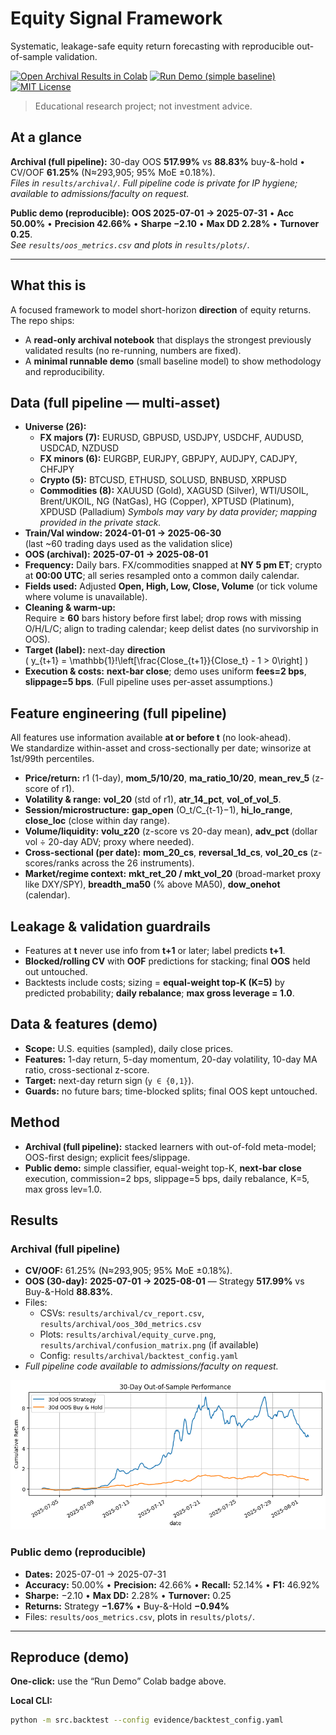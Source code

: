 # Equity Signal Framework
Systematic, leakage-safe equity return forecasting with reproducible out-of-sample validation.

[![Open Archival Results in Colab](https://colab.research.google.com/assets/colab-badge.svg)](https://colab.research.google.com/github/niveth-n/equity-signal-framework/blob/main/notebooks/archival_results.ipynb)
[![Run Demo (simple baseline)](https://colab.research.google.com/assets/colab-badge.svg)](https://colab.research.google.com/github/niveth-n/equity-signal-framework/blob/main/notebooks/run_demo.ipynb)
[![MIT License](https://img.shields.io/badge/license-MIT-black.svg)](LICENSE)

> Educational research project; not investment advice.

## At a glance
**Archival (full pipeline):** 30-day OOS **517.99%** vs **88.83%** buy-&-hold • CV/OOF **61.25%** (N≈293,905; 95% MoE ±0.18%).  
*Files in `results/archival/`. Full pipeline code is private for IP hygiene; available to admissions/faculty on request.*

**Public demo (reproducible):** **OOS 2025-07-01 → 2025-07-31** • **Acc 50.00%** • **Precision 42.66%** • **Sharpe −2.10** • **Max DD 2.28%** • **Turnover 0.25**.  
*See `results/oos_metrics.csv` and plots in `results/plots/`.*

---

## What this is
A focused framework to model short-horizon **direction** of equity returns. The repo ships:
- A **read-only archival notebook** that displays the strongest previously validated results (no re-running, numbers are fixed).
- A **minimal runnable demo** (small baseline model) to show methodology and reproducibility.

## Data (full pipeline — multi-asset)
- **Universe (26):**
  - **FX majors (7):** EURUSD, GBPUSD, USDJPY, USDCHF, AUDUSD, USDCAD, NZDUSD
  - **FX minors (6):** EURGBP, EURJPY, GBPJPY, AUDJPY, CADJPY, CHFJPY
  - **Crypto (5):** BTCUSD, ETHUSD, SOLUSD, BNBUSD, XRPUSD
  - **Commodities (8):** XAUUSD (Gold), XAGUSD (Silver), WTI/USOIL, Brent/UKOIL, NG (NatGas), HG (Copper), XPTUSD (Platinum), XPDUSD (Palladium)
  *Symbols may vary by data provider; mapping provided in the private stack.*
- **Train/Val window:** **2024-01-01 → 2025-06-30**  
  (last ~60 trading days used as the validation slice)
- **OOS (archival):** **2025-07-01 → 2025-08-01**
- **Frequency:** Daily bars. FX/commodities snapped at **NY 5 pm ET**; crypto at **00:00 UTC**; all series resampled onto a common daily calendar.
- **Fields used:** Adjusted **Open, High, Low, Close, Volume** (or tick volume where volume is unavailable).
- **Cleaning & warm-up:**  
  Require ≥ **60** bars history before first label; drop rows with missing O/H/L/C; align to trading calendar; keep delist dates (no survivorship in OOS).
- **Target (label):** next-day **direction**  
  \( y_{t+1} = \mathbb{1}\!\left[\frac{Close_{t+1}}{Close_t} - 1 > 0\right] \)
- **Execution & costs:** **next-bar close**; demo uses uniform **fees=2 bps**, **slippage=5 bps**. (Full pipeline uses per-asset assumptions.)

## Feature engineering (full pipeline)
All features use information available **at or before t** (no look-ahead).  
We standardize within-asset and cross-sectionally per date; winsorize at 1st/99th percentiles.

- **Price/return:** r1 (1-day), **mom_5/10/20**, **ma_ratio_10/20**, **mean_rev_5** (z-score of r1).
- **Volatility & range:** **vol_20** (std of r1), **atr_14_pct**, **vol_of_vol_5**.
- **Session/microstructure:** **gap_open** (O_t/C_{t-1}−1), **hi_lo_range**, **close_loc** (close within day range).
- **Volume/liquidity:** **volu_z20** (z-score vs 20-day mean), **adv_pct** (dollar vol ÷ 20-day ADV; proxy where needed).
- **Cross-sectional (per date):** **mom_20_cs**, **reversal_1d_cs**, **vol_20_cs** (z-scores/ranks across the 26 instruments).
- **Market/regime context:** **mkt_ret_20 / mkt_vol_20** (broad-market proxy like DXY/SPY), **breadth_ma50** (% above MA50), **dow_onehot** (calendar).

## Leakage & validation guardrails
- Features at **t** never use info from **t+1** or later; label predicts **t+1**.  
- **Blocked/rolling CV** with **OOF** predictions for stacking; final **OOS** held out untouched.  
- Backtests include costs; sizing = **equal-weight top-K (K=5)** by predicted probability; **daily rebalance**; **max gross leverage = 1.0**.

## Data & features (demo)
- **Scope:** U.S. equities (sampled), daily close prices.
- **Features:** 1-day return, 5-day momentum, 20-day volatility, 10-day MA ratio, cross-sectional z-score.
- **Target:** next-day return sign (`y ∈ {0,1}`).
- **Guards:** no future bars; time-blocked splits; final OOS kept untouched.

## Method
- **Archival (full pipeline):** stacked learners with out-of-fold meta-model; OOS-first design; explicit fees/slippage.
- **Public demo:** simple classifier, equal-weight top-K, **next-bar close** execution, commission=2 bps, slippage=5 bps, daily rebalance, K=5, max gross lev=1.0.

## Results

### Archival (full pipeline)
- **CV/OOF:** 61.25% (N≈293,905; 95% MoE ±0.18%).  
- **OOS (30-day):** **2025-07-01 → 2025-08-01** — Strategy **517.99%** vs Buy-&-Hold **88.83%**.  
- Files:  
  - CSVs: `results/archival/cv_report.csv`, `results/archival/oos_30d_metrics.csv`  
  - Plots: `results/archival/equity_curve.png`, `results/archival/confusion_matrix.png` (if available)  
  - Config: `results/archival/backtest_config.yaml`  
- *Full pipeline code available to admissions/faculty on request.*

![30-day OOS (full pipeline)](results/archival/equity_curve.png)

### Public demo (reproducible)
- **Dates:** 2025-07-01 → 2025-07-31  
- **Accuracy:** 50.00% • **Precision:** 42.66% • **Recall:** 52.14% • **F1:** 46.92%  
- **Sharpe:** −2.10 • **Max DD:** 2.28% • **Turnover:** 0.25  
- **Returns:** Strategy **−1.67%** • Buy-&-Hold **−0.94%**  
- Files: `results/oos_metrics.csv`, plots in `results/plots/`.

---

## Reproduce (demo)
**One-click:** use the “Run Demo” Colab badge above.  

**Local CLI:**
```bash
python -m src.backtest --config evidence/backtest_config.yaml
